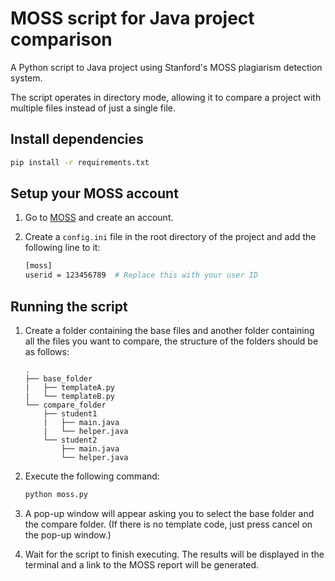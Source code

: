 # MOSS script for Java project comparison

A Python script to Java project using Stanford's MOSS plagiarism detection system.

The script operates in directory mode, allowing it to compare a project with multiple files instead of just a single file.

## Install dependencies

```bash
pip install -r requirements.txt
```

## Setup your MOSS account

1. Go to [MOSS](https://theory.stanford.edu/~aiken/moss/) and create an account.
1. Create a `config.ini` file in the root directory of the project and add the following line to it:

    ```bash
    [moss]
    userid = 123456789  # Replace this with your user ID
    ```

## Running the script

1. Create a folder containing the base files and another folder containing all the files you want to compare, the structure of the folders should be as follows:

    ```plaintext
    .
    ├── base_folder
    |   ├── templateA.py
    |   └── templateB.py
    └── compare_folder
        ├── student1
        |   ├── main.java
        |   └── helper.java
        └── student2
            ├── main.java
            └── helper.java
    ```

1. Execute the following command:

    ```bash
    python moss.py
    ```

1. A pop-up window will appear asking you to select the base folder and the compare folder. (If there is no template code, just press cancel on the pop-up window.)

1. Wait for the script to finish executing. The results will be displayed in the terminal and a link to the MOSS report will be generated.

